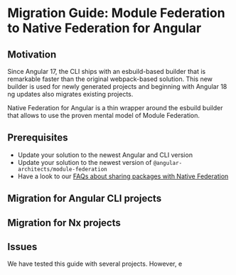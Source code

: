 # Migration Guide: Module Federation to Native Federation for Angular

## Motivation

Since Angular 17, the CLI ships with an esbuild-based builder that is remarkable faster than the original webpack-based solution. This new builder is used for newly generated projects and beginning with Angular 18 ng updates also migrates existing projects. 

Native Federation for Angular is a thin wrapper around the esbuild builder that allows to use the proven mental model of Module Federation.

## Prerequisites

- Update your solution to the newest Angular and CLI version
- Update your solution to the newest version of ``@angular-architects/module-federation``
- Have a look to our [FAQs about sharing packages with Native Federation](share-faq.md)

## Migration for Angular CLI projects

## Migration for Nx projects

## Issues

We have tested this guide with several projects. However, e